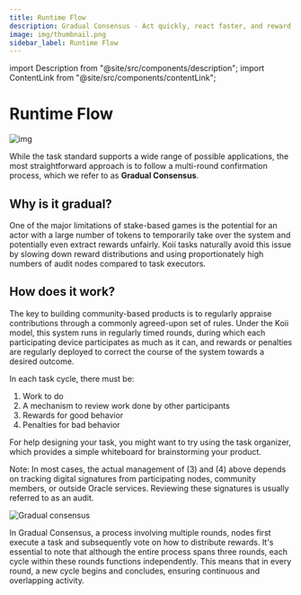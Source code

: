 ```yaml
---
title: Runtime Flow
description: Gradual Consensus - Act quickly, react faster, and reward slowly.
image: img/thumbnail.png
sidebar_label: Runtime Flow
---
```


import Description from "@site/src/components/description";
import ContentLink from "@site/src/components/contentLink";

# Runtime Flow

![img](/img/concepts/gradual-consensus/runtime-flow.svg)

<Description text="Gradual Consensus - Act quickly, react faster, and reward slowly." />

While the task standard supports a wide range of possible applications, the most straightforward approach is to follow a multi-round confirmation process, which we refer to as **Gradual Consensus**.

## **Why is it gradual?**

One of the major limitations of stake-based games is the potential for an actor with a large number of tokens to temporarily take over the system and potentially even extract rewards unfairly. Koii tasks naturally avoid this issue by slowing down reward distributions and using proportionately high numbers of audit nodes compared to task executors.

## **How does it work?**

The key to building community-based products is to regularly appraise contributions through a commonly agreed-upon set of rules. Under the Koii model, this system runs in regularly timed rounds, during which each participating device participates as much as it can, and rewards or penalties are regularly deployed to correct the course of the system towards a desired outcome.

In each task cycle, there must be:

1. Work to do
2. A mechanism to review work done by other participants
3. Rewards for good behavior
4. Penalties for bad behavior

For help designing your task, you might want to try using the task organizer, which provides a simple whiteboard for brainstorming your product.

<ContentLink
  title="Task Outline"
  link="https://www.figma.com/community/file/1220194939977550205"
  imageLink="https://static.figma.com/uploads/1a667ef53b7c4837049399d0593ffca39e0bec9e"
  description="Figma"
  bottomText="Copy this whiteboard to start brainstorming how your task will work."
/>

Note: In most cases, the actual management of (3) and (4) above depends on tracking digital signatures from participating nodes, community members, or outside Oracle services. Reviewing these signatures is usually referred to as an audit.

![Gradual consensus](/img/concepts/gradual-consensus/gradual-consensus.svg)

In Gradual Consensus, a process involving multiple rounds, nodes first execute a task and subsequently vote on how to distribute rewards. It's essential to note that although the entire process spans three rounds, each cycle within these rounds functions independently. This means that in every round, a new cycle begins and concludes, ensuring continuous and overlapping activity.
